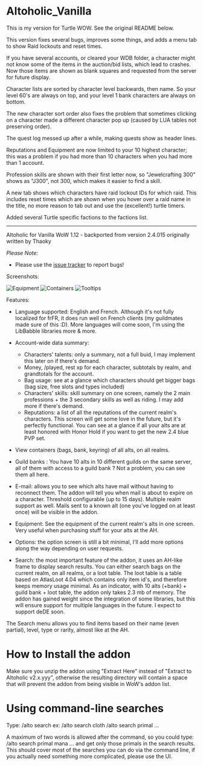 # Altoholic_Vanilla

This is my version for Turtle WOW. See the original README below.


This version fixes several bugs, improves some things, and adds a menu tab to show
Raid lockouts and reset times.

If you have several accounts, or cleared your WDB folder, a character might not know
some of the items in the auction/bid lists, which lead to crashes. Now those items
are shown as blank squares and requested from the server for future display.

Character lists are sorted by character level backwards, then name. So your level 60's
are always on top, and your level 1 bank characters are always on bottom.

The new character sort order also fixes the problem that sometimes clicking on a character
made a different character pop up (caused by LUA tables not preserving order).

The quest log messed up after a while, making quests show as header lines.

Reputations and Equipment are now limited to your 10 highest character; this was a problem
if you had more than 10 characters when you had more than 1 account.

Profession skills are shown with their first letter now, so "Jewelcrafting 300" shows as
"J300", not 300, which makes it easier to find a skill.

A new tab shows which characters have raid lockout IDs for which raid.
This includes reset times which are shown when you hover over a raid name in the title,
no more reason to tab out and use the (excellent!) turtle timers.

Added several Turtle specific factions to the factions list.





------------


Altoholic for Vanilla WoW 1.12 - backported from version 2.4.015 originally written by Thaoky

*Please Note:*
- Please use the <a href="https://github.com/Dyaxler/Altoholic_Vanilla/issues">issue tracker</a> to report bugs!

Screenshots:

<img src="https://github.com/Dyaxler/Altoholic_Vanilla/blob/master/Screenshots/Equipment.JPG" alt="Equipment"/>

<img src="https://github.com/Dyaxler/Altoholic_Vanilla/blob/master/Screenshots/Containers.JPG" alt="Containers"/>

<img src="https://github.com/Dyaxler/Altoholic_Vanilla/blob/master/Screenshots/Characters_Tooltips.JPG" alt="Tooltips"/>

Features:

- Language supported: English and French. Although it's not fully localized for frFR, it does run well on French clients (my guildmates made sure of this :D). More languages will come soon, I'm using the LibBabble libraries more & more.


- Account-wide data summary:
	- Characters' talents: only a summary, not a full buid, I may implement this later on if there's demand.
	- Money, /played, rest xp for each character, subtotals by realm, and grandtotals for the account.
	- Bag usage: see at a glance which characters should get bigger bags (bag size, free slots and types included)
	- Characters' skills: skill summary on one screen, namely the 2 main professions + the 3 secondary skills as well as riding. I may add more if there's demand.
	- Reputations: a list of all the reputations of the current realm's characters. This screen will get some love in the future, but it's perfectly functional. You can see at a glance if all your alts are at least honored with Honor Hold if you want to get the new 2.4 blue PVP set.

- View containers (bags, bank, keyring) of all alts, on all realms.

- Guild banks : You have 10 alts in 10 different guilds on the same server, all of them with access to a guild bank ?
Not a problem, you can see them all here.

- E-mail: allows you to see which alts have mail without having to reconnect them. The addon will tell you when mail is about to expire on a character. Threshold configurable (up to 15 days). Multiple realm support as well. Mails sent to a known alt (one you've logged on at least once) will be visible in the addon.

- Equipment: See the equipment of the current realm's alts in one screen. Very useful when purchasing stuff for your alts at the AH.

- Options: the option screen is still a bit minimal, I'll add more options along the way depending on user requests.

- Search: the most important feature of the addon, it uses an AH-like frame to display search results. You can either search bags on the current realm, on all realms, or a loot table.
The loot table is a table based on AtlasLoot 4.04 which contains only item id's, and therefore keeps memory usage minimal.
As an indicator, with 10 alts (+bank) + guild bank + loot table, the addon only takes 2.3 mb of memory. The addon has gained weight since the integration of some libraries, but this will ensure support for multiple languages in the future. I expect to support deDE soon.

The Search menu allows you to find items based on their name (even partial), level, type or rarity, almost like at the AH.

How to Install the addon
========================

Make sure you unzip the addon using "Extract Here" instead of "Extract to Altoholic v2.x.yyy", otherwise the resulting directory will contain a space that will prevent the addon from being visible in WoW's addon list.

Using command-line searches
===========================

Type: /alto search <item>
ex: 
/alto search cloth
/alto search primal
...

A maximum of two words is allowed after the command, so you could type:
/alto search primal mana 		... and get only those primals in the search results.
This should cover most of the searches you can do via the command line, if you actually need something more complicated, please use the UI.

